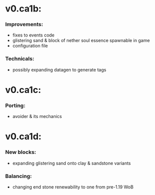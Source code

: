 # v0.ca1b:

### Improvements:
- fixes to events code
- glistering sand & block of nether soul essence spawnable in game
- configuration file

### Technicals:
- possibly expanding datagen to generate tags

# v0.ca1c:

### Porting:
- avoider & its mechanics

# v0.ca1d:

### New blocks:
- expanding glistering sand onto clay & sandstone variants

### Balancing:
- changing end stone renewability to one from pre-1.19 WoB

